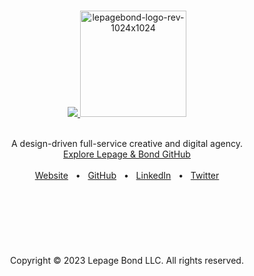 <br/>
<p align="center">
  <a href="https://lepagebond.com" width="75" alt="lepagebond-icon-rounded-512x512">
    <img src="https://user-images.githubusercontent.com/1711854/227311955-942aa048-a3ed-480b-966a-20e5fe6fb29f.png">
    <img src="https://user-images.githubusercontent.com/1711854/227310257-f3b26f7f-f2e3-462b-8bae-c5e2f05d2376.png" width="170" alt="lepagebond-logo-rev-1024x1024">
  </a>
  <br/>
  <br/>
</p>

<p align="center">
  A design-driven full-service creative and digital agency.
  <br/>
  <a href="https://github.com/lepagebond">Explore Lepage & Bond GitHub</a>
  <br/>
  <br/>
  <a href="https://lepagebond.com">Website</a>
  &nbsp; • &nbsp;
  <a href="https://github.com/lepagebond">GitHub</a>
  &nbsp; • &nbsp;
  <a href="https://www.linkedin.com/company/lepagebond">LinkedIn</a>
  &nbsp; • &nbsp;
  <a href="https://twitter.com/lepagebond">Twitter</a>
  <br/>
  <br/>
  <br/>
  <br/>
  <br/>
  <br/>
  <br/>
  <br/>
    Copyright © 2023 Lepage Bond LLC. All rights reserved.
  </p>
</p>


<br/>

